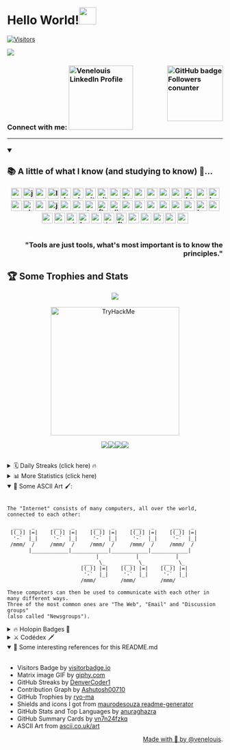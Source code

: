 <h1>Hello World!<img src="https://media.giphy.com/media/hvRJCLFzcasrR4ia7z/giphy.gif" width="40px"></h1> 

[![Visitors](https://api.visitorbadge.io/api/combined?path=https%3A%2F%2Fgithub.com%2Fvenelouis&label=visitors%20(daily%2Ftotal)%3A&labelColor=%23000000&countColor=%2327b800&labelStyle=upper&dateShow=true)](https://visitorbadge.io/status?path=https%3A%2F%2Fgithub.com%2Fvenelouis)

<!--
<h1 align="center">
  <a href="https://git.io/typing-svg">
    <img src="https://readme-typing-svg.herokuapp.com?font=Fira+Code&pause=1000&width=435&lines=I'm+@venelouis...;A+Software+Developer+...;and+Web+Designer...;Enhance+your+coding+experience+!🖤&center=true&size=20" alt="Typing SVG" />
  </a>
</h1>
-->

<a href="https://referral.hackthebox.com/mz7Kryv" target="_blank"><img src="https://media.giphy.com/media/MC6eSuC3yypCU/giphy.gif"></a>
<h3> Connect with me: <a href="https://www.linkedin.com/in/venelouis/" target="_blank"> <img src="https://content.linkedin.com/content/dam/me/business/en-us/amp/brand-site/v2/bg/Chinese-LI-Logo.svg.original.svg" alt="Venelouis LinkedIn Profile" width="150" /></a> <a href="https://github.com/venelouis?tab=followers" />
<img src="https://img.shields.io/github/followers/venelouis?label=Followers&logo=GitHub&style=for-the-badge&hide_border=true" alt="GitHub badge Followers conunter" width="130"  align="right" /></a>

--- 

<details open> 
  <summary><h3> 📚 A little of what I know (and studying to know) 📝... </h3></summary>
  <div align="center">
    <img src="https://img.shields.io/badge/Python-3776AB?logo=python&logoColor=white&style=for-the-badge" height="25" alt="python logo"  />
    <img src="https://cdn.jsdelivr.net/gh/devicons/devicon/icons/java/java-original.svg" height="25" alt="java logo"  />
    <img src="https://cdn.jsdelivr.net/gh/devicons/devicon/icons/go/go-original.svg" height="25" alt="go logo"  />
    <img src="https://cdn.jsdelivr.net/gh/devicons/devicon/icons/linux/linux-original.svg" height="25" alt="linux logo"  />
    <img src="https://cdn.jsdelivr.net/gh/devicons/devicon/icons/debian/debian-original.svg" height="25" alt="debian logo"  />
    <img src="https://cdn.simpleicons.org/ubuntu/E95420" height="25" alt="ubuntu logo"  />
    <img src="https://cdn.jsdelivr.net/gh/devicons/devicon/icons/git/git-original.svg" height="25" alt="git logo"  />
    <img src="https://skillicons.dev/icons?i=github" height="25" alt="github logo"  />
    <img src="https://cdn.simpleicons.org/android/3DDC84" height="25" alt="android logo"  />
    <img src="https://cdn.simpleicons.org/gnubash/4EAA25" height="25" alt="bash logo"  />
    <img src="https://skillicons.dev/icons?i=powershell" height="25" alt="powershell logo"  />
    <img src="https://skillicons.dev/icons?i=regex" height="25" alt="regex logo"  />
    <img src="https://cdn.jsdelivr.net/gh/devicons/devicon/icons/vscode/vscode-original.svg" height="25" alt="vscode logo"  />
    <img src="https://skillicons.dev/icons?i=md" height="25" alt="markdown logo"  />
    <img src="https://cdn.jsdelivr.net/gh/devicons/devicon/icons/html5/html5-original.svg" height="25" alt="html5 logo"  />
    <img src="https://cdn.jsdelivr.net/gh/devicons/devicon/icons/css3/css3-original.svg" height="25" alt="css3 logo"  />
    <img src="https://cdn.jsdelivr.net/gh/devicons/devicon/icons/bootstrap/bootstrap-original.svg" height="25" alt="bootstrap logo"  />
    <img src="https://cdn.jsdelivr.net/gh/devicons/devicon/icons/sass/sass-original.svg" height="25" alt="sass logo"  />
    <img src="https://cdn.simpleicons.org/php/777BB4" height="25" alt="php logo"  />
    <img src="https://cdn.simpleicons.org/mysql/4479A1" height="25" alt="mysql logo"  />
    <img src="https://cdn.jsdelivr.net/gh/devicons/devicon/icons/javascript/javascript-original.svg" height="25" alt="javascript logo"  />
    <img src="https://cdn.jsdelivr.net/gh/devicons/devicon/icons/npm/npm-original-wordmark.svg" height="25" alt="npm logo"  />
    <img src="https://cdn.jsdelivr.net/gh/devicons/devicon/icons/vuejs/vuejs-original.svg" height="25" alt="vuejs logo"  />
    <img src="https://cdn.jsdelivr.net/gh/devicons/devicon/icons/typescript/typescript-original.svg" height="25" alt="typescript logo"  />
    <img src="https://skillicons.dev/icons?i=flask" height="25" alt="flask logo"  />
    <img src="https://skillicons.dev/icons?i=django" height="25" alt="django logo"  />
    <img src="https://skillicons.dev/icons?i=mongodb" height="25" alt="mongodb logo"  />
    <img src="https://cdn.jsdelivr.net/gh/devicons/devicon/icons/spring/spring-original.svg" height="25" alt="spring logo"  />
    <img src="https://cdn.jsdelivr.net/gh/devicons/devicon/icons/postgresql/postgresql-original.svg" height="25" alt="postgresql logo"  />
    <img src="https://cdn.simpleicons.org/redis/DC382D" height="25" alt="redis logo"  />
    <img src="https://cdn.simpleicons.org/selenium/43B02A" height="25" alt="selenium logo"  />
    <img src="https://cdn.jsdelivr.net/gh/devicons/devicon/icons/google/google-original.svg" height="25" alt="google logo"  />
    <img src="https://skillicons.dev/icons?i=heroku" height="25" alt="heroku logo"  />
    <img src="https://cdn.simpleicons.org/nginx/009639" height="25" alt="nginx logo"  />
    <img src="https://cdn.jsdelivr.net/gh/devicons/devicon/icons/apache/apache-original.svg" height="25" alt="apache logo"  />
    <img src="https://cdn.simpleicons.org/ruby/CC342D" height="25" alt="ruby logo"  />
    <img src="https://cdn.simpleicons.org/stackoverflow/F58025" height="25" alt="stackoverflow logo"  />
    <img src="https://cdn.simpleicons.org/kaggle/20BEFF" height="25" alt="kaggle logo"  />
    <img src="https://cdn.simpleicons.org/anaconda/44A833" height="25" alt="anaconda logo"  />
    <img src="https://cdn.jsdelivr.net/gh/devicons/devicon/icons/tensorflow/tensorflow-original.svg" height="25" alt="tensorflow logo"  />
    <img src="https://skillicons.dev/icons?i=firebase" height="25" alt="firebase logo"  />
    <img src="https://skillicons.dev/icons?i=gcp" height="25" alt="googlecloud logo"  />
    <img src="https://skillicons.dev/icons?i=aws" height="25" alt="amazonwebservices logo"  />
    <img src="https://cdn.jsdelivr.net/gh/devicons/devicon/icons/oracle/oracle-original.svg" height="25" alt="oracle logo"  />
    <img src="https://cdn.jsdelivr.net/gh/devicons/devicon/icons/azure/azure-original.svg" height="25" alt="azure logo"  />
    <img src="https://skillicons.dev/icons?i=rust" height="25" alt="rust logo"  />
  </div>
    </br><p align="right">"Tools are just tools, what's most important is to know the principles."</p>
</details>

<h2> 🏆 Some Trophies and Stats </h2>
<p align="center"><a href="https://referral.hackthebox.com/mz7Kryv" target="_blank"><img src="https://github-profile-trophy.vercel.app/?username=venelouis&theme=juicyfresh&row=3&column=5"/></a><br><br>
  <a href="https://tryhackme.com/signup?referrer=61e07680c751a40054dbb6cc"><img align="center" width="300px" src="https://tryhackme-badges.s3.amazonaws.com/venelouis.png" alt="TryHackMe"></a>
</p>
<p align="center"><a href="https://referral.hackthebox.com/mz7Kryv" target="_blank"><img src="http://github-profile-summary-cards.vercel.app/api/cards/stats?username=venelouis&theme=transparent"/><img src="http://github-profile-summary-cards.vercel.app/api/cards/productive-time?username=venelouis&theme=transparent&utcOffset=-3"/><img src="http://github-profile-summary-cards.vercel.app/api/cards/repos-per-language?username=venelouis&theme=transparent"/><img src="http://github-profile-summary-cards.vercel.app/api/cards/most-commit-language?username=venelouis&theme=transparent"/></a>
</p>
<br>
<details align="left">
  <summary> 🗓️ Daily Streaks (click here) 🔥 </summary> <br>
  <p align="center"><a href="https://referral.hackthebox.com/mz7Kryv" target="_blank"><img src="https://streak-stats.demolab.com?user=venelouis&theme=burnt-neon"/></a></p>
</details>

<details align="left">
  <summary> 📊 More Statistics (click here)</summary> <br>
  <p align="center"><a href="https://referral.hackthebox.com/mz7Kryv" target="_blank"> <img src="https://github-readme-stats.vercel.app/api?username=venelouis&show_icons=true\&show=reviews,discussions_started,discussions_answered,prs_merged,prs_merged_percentage&theme=radical&rank_icon=percentile"/ ><img src="https://github-readme-stats.vercel.app/api/top-langs/?username=venelouis&layout=compact&langs_count=20&theme=radical&custom_title=Top%20Languages" alt="Top Languages" /></a></p>
  <p align="center"> <a href="https://github.com/venelouis"><img height=100 align="center" src="https://github-readme-stats.vercel.app/api/wakatime?username=venelouis&layout=compact&theme=radical&custom_title=Time%20Stats" alt="Time Stats"/></a></p>
  <p align="center"><a href="https://referral.hackthebox.com/mz7Kryv" target="_blank"><img src="http://github-profile-summary-cards.vercel.app/api/cards/profile-details?username=venelouis&theme=chartreuse_dark"/></a></p>
  <p align="center"><a href="https://referral.hackthebox.com/mz7Kryv" target="_blank"><img src="https://github-readme-activity-graph.vercel.app/graph?username=venelouis&radius=16&theme=chartreuse-dark&area=true&order=5"alt="activity-graph graph"/></a></p>
  <p align="right">*did you notice they are a little bit different?! Lol </p>
</details>
<details open>
<summary> 🎨 Some ASCII Art 🖌️:  </summary>
<br>
  
```
The "Internet" consists of many computers, all over the world,
connected to each other:

  ___   _      ___   _      ___   _      ___   _      ___   _
 [(_)] |=|    [(_)] |=|    [(_)] |=|    [(_)] |=|    [(_)] |=|
  '-`  |_|     '-`  |_|     '-`  |_|     '-`  |_|     '-`  |_|
 /mmm/  /     /mmm/  /     /mmm/  /     /mmm/  /     /mmm/  /
       |____________|____________|____________|____________|
                             |            |            |
                         ___  \_      ___  \_      ___  \_
                        [(_)] |=|    [(_)] |=|    [(_)] |=|
                         '-`  |_|     '-`  |_|     '-`  |_|
                        /mmm/        /mmm/        /mmm/

These computers can then be used to communicate with each other in many different ways.
Three of the most common ones are "The Web", "Email" and "Discussion groups"
(also called "Newsgroups").
```
</details>
<details>
  <summary> 🔥 Holopin Badges 🦖 </summary>
  
  [![An image of @venelouis's Holopin badges, which is a link to view their full Holopin profile](https://holopin.me/venelouis)](https://holopin.io/@venelouis)
</details>

<details><summary> ⚔️ Codédex 🗡️ </summary>

  ![@venelouis #30NitesOfCode](https://www.codedex.io/api/petStatus?user=venelouis)
  <li> #30NitesOfCode <a href="https://www.codedex.io/@venelouis/30-nites-of-code" target="_blank">Check out my progress!</a></li> 
</details>

<details open>
  <summary> 📜 Some interesting references for this README.md</summary><br>
  <ul>
    <li>Visitors Badge by <a href="https://visitorbadge.io/status?path=https%3A%2F%2Fgithub.com%2Fvenelouis" target="_blank">visitorbadge.io</a></li>
    <li>Matrix image GIF by <a href="https://media.giphy.com/media/MC6eSuC3yypCU/giphy.gif" target="_blank">giphy.com</a></li>
    <li>GitHub Streaks by <a href="https://github.com/DenverCoder1/github-readme-streak-stats" target="_blank">DenverCoder1</a></li>
    <li>Contribution Graph by <a href="https://github.com/Ashutosh00710/github-readme-activity-graph" target="_blank">Ashutosh00710</a></li>
    <li>GitHub Trophies by <a href="https://github.com/ryo-ma/github-profile-trophy" target="_blank">ryo-ma</a></li>
    <li>Shields and icons I got from <a href="https://profile-readme-generator.com" target="_blank">maurodesouza readme-generator</a></li>
    <li>GitHub Stats and Top Languages by <a href="https://github.com/anuraghazra/github-readme-stats" target="_blank">anuraghazra</a></li>
    <li>GitHub Summary Cards by <a href="https://github.com/vn7n24fzkq/github-profile-summary-cards" target="_blank">vn7n24fzkq</a></li>
    <li>ASCII Art from <a href="https://ascii.co.uk/art/internet" target="_blank">ascii.co.uk/art</li>
  </ul>
  <div align="right">Made with 💚 by <a href="https://github.com/venelouis">@venelouis</a>.</div>
</details>
<!-- Veja também: 
- https://profile-readme-generator.com/ 
- https://rahuldkjain.github.io/gh-profile-readme-generator/
- Snake by <a href="https://github.com/Platane/snk">Platane</a>
<p align="center"><img src="https://raw.githubusercontent.com/platane/snk/output/github-contribution-grid-snake-dark.svg" alt="Snake animation" /></p>
<p align="center"><img src="https://github.com/venelouis/venelouis/blob/main/snake.svg"/></p>
-->

